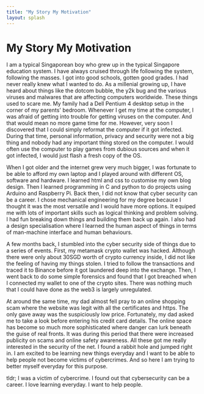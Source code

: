 ```yaml
---
title: "My Story My Motivation"
layout: splash
---
```


# My Story My Motivation

I am a typical Singaporean boy who grew up in the typical Singapore education system. I have always cruised through life following the system, following the masses. I got into good schools, gotten good grades. I had never really knew what I wanted to do. As a millenial growing up, I have heard about things like the dotcom bubble, the y2k bug and the various viruses and malwares that are affecting computers worldwide. These things used to scare me. My family had a Dell Pentium 4 desktop setup in the corner of my parents' bedroom. Whenever I get my time at the computer, I was afraid of getting into trouble for getting viruses on the computer. And that would mean no more game time for me. However, very soon I discovered that I could simply reformat the computer if it got infected. During that time, personal information, privacy and security were not a big thing and nobody had any important thing stored on the computer. I would often use the computer to play games from dubious sources and when it got infected, I would just flash a fresh copy of the OS. 

When I got older and the internet grew very much bigger, I was fortunate to be able to afford my own laptop and I played around with different OS, software and hardware. I learned html and css to customise my own blog design. Then I learned programming in C and python to do projects using Arduino and Raspberry Pi. Back then, I did not know that cyber security can be a career. I chose mechanical engineering for my degree because I thought it was the most versatile and I would have more options. It equiped me with lots of important skills such as logical thinking and problem solving. I had fun breaking down things and building them back up again. I also had a design specialisation where I learned the human aspect of things in terms of man-machine interface and human behaviours.

A few months back, I stumbled into the cyber security side of things due to a series of events. First, my metamask crypto wallet was hacked. Although there were only about 30SGD worth of crypto currency inside, I did not like the feeling of having my things stolen. I tried to follow the transactions and traced it to Binance before it got laundered deep into the exchange. Then, I went back to do some simple forensics and found that I got breached when I connected my wallet to one of the crypto sites. There was nothing much that I could have done as the web3 is largely unregulated. 

At around the same time, my dad almost fell pray to an online shopping scam where the website was legit with all the certificates and https. The only gave away was the suspiciously low price. Fortunately, my dad asked me to take a look before entering his credit card details. The online space has become so much more sophisticated where danger can lurk beneath the guise of real fronts. It was during this period that there were increased publicity on scams and online safety awareness. All these got me really interested in the security of the net. I found a rabbit hole and jumped right in. I am excited to be learning new things everyday and I want to be able to help people not become victims of cybercrimes. And so here I am trying to better myself everyday for this purpose.

tldr; I was a victim of cybercrime. I found out that cybersecurity can be a career. I love learning everyday. I want to help people.
